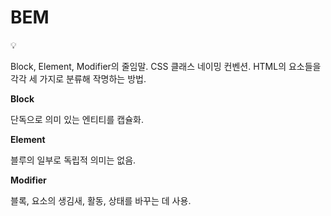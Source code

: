 # BEM

<aside>
💡

Block, Element, Modifier의 줄임말.
CSS 클래스 네이밍 컨벤션.
HTML의 요소들을 각각 세 가지로 분류해 작명하는 방법.

</aside>

**Block**

단독으로 의미 있는 엔티티를 캡슐화.

**Element**

블루의 일부로 독립적 의미는 없음.

**Modifier**

블록, 요소의 생김새, 활동, 상태를 바꾸는 데 사용.